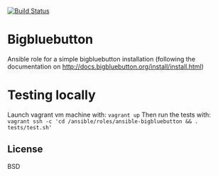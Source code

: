 [![Build Status](https://travis-ci.org/softwaremill/ansible-bigbluebutton.svg?branch=master)](https://travis-ci.org/softwaremill/ansible-bigbluebutton)

Bigbluebutton
=============

Ansible role for a simple bigbluebutton installation (following the documentation on http://docs.bigbluebutton.org/install/install.html)

Testing locally
===============
Launch vagrant vm machine with:
`vagrant up`
Then run the tests with:
`vagrant ssh -c 'cd /ansible/roles/ansible-bigbluebutton && . tests/test.sh'`

License
-------

BSD

